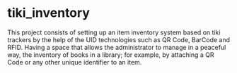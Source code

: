 # tiki_inventory
This project consists of setting up an item inventory system based on tiki trackers by the help of the UID technologies such as QR Code, BarCode and RFID. Having a space that allows the administrator to manage in a peaceful way, the inventory of books in a library; for example, by attaching a QR Code or any other unique identifier to an item.
